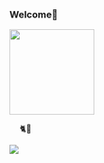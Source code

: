 ### Welcome👐

<p align="left">
  <img height="150px" src="https://github-readme-stats.vercel.app/api?username=ajj-k&show_icons=true&count_private=true&theme=jolly " />
  <!-- <img height="150px" width="250px" src="https://github-readme-stats.vercel.app/api/top-langs/?username=ajj-k&count_private=true&theme=jolly&layout=compact" />
-->
</p>　
🐈💨
<p align="left">
  <img src="https://github-profile-trophy.vercel.app/?username=ajj-k&theme=onedark">
</p>
<!--
**ajj-k/ajj-k** is a ✨ _special_ ✨ repository because its `README.md` (this file) appears on your GitHub profile.

Here are some ideas to get you started:

- 🔭 I’m currently working on ...
- 🌱 I’m currently learning ...
- 👯 I’m looking to collaborate on ...
- 🤔 I’m looking for help with ...
- 💬 Ask me about ...
- 📫 How to reach me: ...
- 😄 Pronouns: ...
- ⚡ Fun fact: ...
-->
